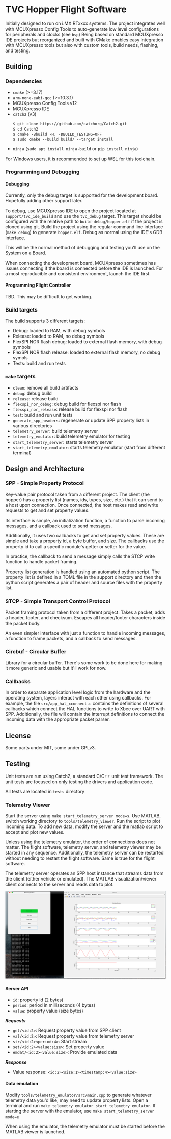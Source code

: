 # TVC Hopper Flight Software

Initially designed to run on i.MX RTxxxx systems.
The project integrates well with MCUXpresso Config Tools to auto-generate low level configurations for peripherals and clocks (see `bsp`)
Being based on standard MCUXpresso IDE projects but reorganized and built with CMake enables easy integration with MCUXpresso tools
but also with custom tools, build needs, flashing, and testing.

## Building

### Dependencies

- `cmake` (>=3.17)
- `arm-none-eabi-gcc` (>=10.3.1)
- MCUXpresso Config Tools v12
- MCUXpresso IDE
- `catch2` (v3)
    ```
    $ git clone https://github.com/catchorg/Catch2.git
    $ cd Catch2
    $ cmake -Bbuild -H. -DBUILD_TESTING=OFF
    $ sudo cmake --build build/ --target install
    ```
- `ninja` (`sudo apt install ninja-build` or `pip install ninja`)

For Windows users, it is recommended to set up WSL for this toolchain.

### Programming and Debugging

#### Debugging

Currently, only the debug target is supported for the development board. Hopefully adding other support later.

To debug, use MCUXpresso IDE to open the project located at `support/tvc_ide_build` and use the `tvc_debug` target.
This target should be configured with the relative path to `build-debug/hopper.elf` if the project is cloned using git.
Build the project using the regular command line interface (`make debug`) to generate `hopper.elf`.
Debug as normal using the IDE's GDB interface.

This will be the normal method of debugging and testing you'll use on the System on a Board.

When connecting the development board, MCUXpresso sometimes has issues connecting if the board is connected before
the IDE is launched. For a most reproducible and consistent environment, launch the IDE first.

#### Programming Flight Controller

TBD. This may be difficult to get working.

### Build targets

The build supports 3 different targets:

- Debug: loaded to RAM, with debug symbols
- Release: loaded to RAM, no debug symbols
- FlexSPI NOR flash debug: loaded to external flash memory, with debug symbols
- FlexSPI NOR flash release: loaded to external flash memory, no debug symols
- Tests: build and run tests


### `make` targets

- `clean`: remove all build artifacts
- `debug`: debug build
- `release`: release build
- `flexspi_nor_debug`: debug build for flexspi nor flash
- `flexspi_nor_release`: release build for flexspi nor flash
- `test`: build and run unit tests
- `generate_spp_headers`: regenerate or update SPP property lists in various directories
- `telemetry_server`: build telemetry server
- `telemetry_emulator`: build telemetry emulator for testing
- `start_telemetry_server`: starts telemetry server
- `start_telemetry_emulator`: starts telemetry emulator (start from different terminal)


## Design and Architecture

### SPP - Simple Property Protocol

Key-value pair protocol taken from a different project. The client (the hopper) has a property list (names, ids, types, size, etc.) that
it can send to a host upon connection. Once connected, the host makes read and write requests to get and set property values.

Its interface is simple, an initialization function, a function to parse incoming messages, and a callback used to send messages.

Additionally, it uses two callbacks to get and set property values. These are simple and take a property id, a byte buffer, and size.
The callbacks use the property id to call a specific module's getter or setter for the value.

In practice, the callback to send a message simply calls the STCP write function to handle packet framing.

Property list generation is handled using an automated python script. The property list is defined in a TOML file in the support directory
and then the python script generates a pair of header and source files with the property list.

### STCP - Simple Transport Control Protocol

Packet framing protocol taken from a different project. Takes a packet, adds a header, footer, and checksum. Escapes all header/footer characters
inside the packet body.

An even simpler interface with just a function to handle incoming messages, a function to frame packets, and a callback to send messages.

### Circbuf - Circular Buffer

Library for a circular buffer. There's some work to be done here for making it more generic and usable but it'll work for now.

### Callbacks

In order to separate application level logic from the hardware and the operating system, layers interact with each other
using callbacks. For example, the file `src/app_hal_xconnect.c` contains the definitions of several callbacks which
connect the HAL functions to write to Xbee over UART with SPP. Additionally, the file will contain the interrupt definitions
to connect the incoming data with the appropriate packet parser.

## License

Some parts under MIT, some under GPLv3.

## Testing

Unit tests are run using Catch2, a standard C/C++ unit test framework.
The unit tests are focused on only testing the drivers and application code.

All tests are located in `tests` directory

### Telemetry Viewer

Start the server using `make start_telemetry_server mode=s`.
Use MATLAB, switch working directory to `tools/telemetry_viewer`. Run the script to plot incoming data.
To add new data, modify the server and the matlab script to accept and plot new values.

Unless using the telemetry emulator, the order of connections does not matter. The flight software, telemetry server, and telemetry viewer may be started in any sequence.
Additionally, the telemetry server can be restarted without needing to restart the flight software. Same is true for the flight software.

The telemetry server operates an SPP host instance that streams data from the client (either vehicle or emulated). The MATLAB visualization/viewer client connects to the server and reads data to plot.

![Telemetry Viewer plotting data streams](docs/readme-assets/matlab-telemetry.png)

#### Server API

- `id`: property id (2 bytes)
- `period`: period in milliseconds (4 bytes)
- `value`: property value (size bytes)

***Requests***

- `get/<id:2>`: Request property value from SPP client
- `val/<id:2>`: Request property value from telemetry server
- `str/<id:2><period:4>`: Start stream
- `set/<id:2><value:size>`: Set property value
- `emdat/<id:2><value:size>`: Provide emulated data

***Response***
- Value response: `<id:2><size:1><timestamp:4><value:size>`

#### Data emulation

Modify `tools/telemetry_emulator/src/main.cpp` to generate whatever telemetry data you'd like, may need to update property
lists.
Open a terminal and run `make telemetry_emulator start_telemetry_emulator`.
If starting the server with the emulator, use `make start_telemetry_server mode=e`

When using the emulator, the telemetry emulator must be started before the MATLAB viewer is launched.



